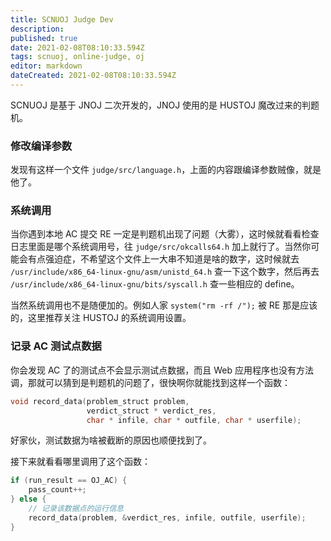 ```yaml
---
title: SCNUOJ Judge Dev
description: 
published: true
date: 2021-02-08T08:10:33.594Z
tags: scnuoj, online-judge, oj
editor: markdown
dateCreated: 2021-02-08T08:10:33.594Z
---
```


SCNUOJ 是基于 JNOJ 二次开发的，JNOJ 使用的是 HUSTOJ 魔改过来的判题机。

### 修改编译参数

发现有这样一个文件 `judge/src/language.h`，上面的内容跟编译参数贼像，就是他了。

### 系统调用

当你遇到本地 AC 提交 RE 一定是判题机出现了问题（大雾），这时候就看看检查日志里面是哪个系统调用号，往 `judge/src/okcalls64.h` 加上就行了。当然你可能会有点强迫症，不希望这个文件上一大串不知道是啥的数字，这时候就去 `/usr/include/x86_64-linux-gnu/asm/unistd_64.h` 查一下这个数字，然后再去 `/usr/include/x86_64-linux-gnu/bits/syscall.h` 查一些相应的 define。

当然系统调用也不是随便加的。例如人家 `system("rm -rf /");` 被 RE 那是应该的，这里推荐关注 HUSTOJ 的系统调用设置。

### 记录 AC 测试点数据

你会发现 AC 了的测试点不会显示测试点数据，而且 Web 应用程序也没有方法调，那就可以猜到是判题机的问题了，很快啊你就能找到这样一个函数：

```c
void record_data(problem_struct problem,
                 verdict_struct * verdict_res,
                 char * infile, char * outfile, char * userfile);
```

好家伙，测试数据为啥被截断的原因也顺便找到了。

接下来就看看哪里调用了这个函数：

```c
if (run_result == OJ_AC) {
    pass_count++;
} else {
    // 记录该数据点的运行信息
    record_data(problem, &verdict_res, infile, outfile, userfile);
}
```